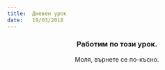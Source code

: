 ```yaml
---
title:  Дневен урок
date:   19/03/2018
---
```


### <center>Работим по този урок.</center>
<center>Моля, върнете се по-късно.</center>